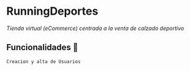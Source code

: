 # RunningDeportes

_Tienda virtual (eCommerce) centrada a la venta de calzado deportivo_

## Funcionalidades 🚀

```
Creacion y alta de Usuarios
```
